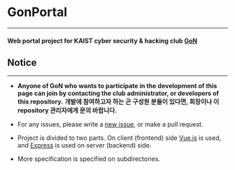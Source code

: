 # GonPortal
---
#### Web portal project for KAIST cyber security & hacking club [GoN](http://gon.kaist.ac.kr/)

## Notice
---
- **Anyone of GoN who wants to participate in the development of this page can join by contacting the club administrator, or developers of this repository.**
**개발에 참여하고자 하는 곤 구성원 분들이 있다면, 회장이나 이 repository 관리자에게 문의 바랍니다.**
- For any issues, please write a [new issue](https://github.com/nuang-ee/GonPortal/issues/new), or make a pull request.

- Project is divided to two parts. On client (frontend) side [Vue.js](https://vuejs.org/) is used, and [Express](https://expressjs.com/) is used on server (backend) side.
- More specification is specified on subdirectories.